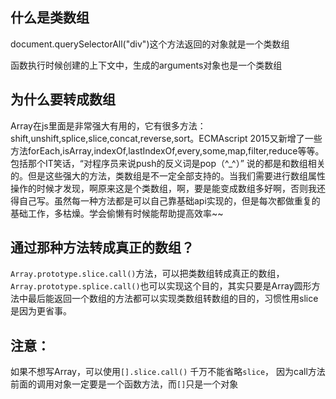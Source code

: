 什么是类数组
-
document.querySelectorAll("div")这个方法返回的对象就是一个类数组

函数执行时候创建的上下文中，生成的arguments对象也是一个类数组

为什么要转成数组
-
Array在js里面是非常强大有用的，它有很多方法：shift,unshift,splice,slice,concat,reverse,sort。ECMAscript 2015又新增了一些方法forEach,isArray,indexOf,lastIndexOf,every,some,map,filter,reduce等等。包括那个IT笑话，“对程序员来说push的反义词是pop（^_^）”  说的都是和数组相关的。但是这些强大的方法，类数组是不一定全部支持的。当我们需要进行数组属性操作的时候才发现，啊原来这是个类数组，啊，要是能变成数组多好啊，否则我还得自己写。虽然每一种方法都是可以自己靠基础api实现的，但是每次都做重复的基础工作，多枯燥。学会偷懒有时候能帮助提高效率~~

通过那种方法转成真正的数组？
-
`Array.prototype.slice.call()`方法，可以把类数组转成真正的数组，`Array.prototype.splice.call()`也可以实现这个目的，其实只要是Array圆形方法中最后能返回一个数组的方法都可以实现类数组转数组的目的，习惯性用slice是因为更省事。

注意：
-
如果不想写Array，可以使用`[].slice.call()`	 千万不能省略`slice`， 因为call方法前面的调用对象一定要是一个函数方法，而`[]`只是一个对象